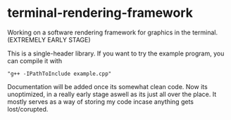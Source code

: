 # terminal-rendering-framework
Working on a software rendering framework for graphics in the terminal. (EXTREMELY EARLY STAGE)

This is a single-header library. If you want to try the example program, you can compile it with 

    "g++ -IPathToInclude example.cpp"
                                  
Documentation will be added once its somewhat clean code. Now its unoptimized, in a really early 
stage aswell as its just all over the place. It mostly serves as a way of storing my code incase
anything gets lost/corupted.
